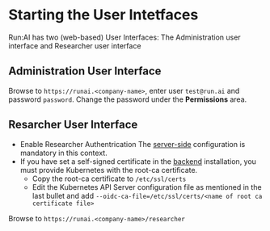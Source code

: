 # Starting the User Intetfaces

Run:AI has two (web-based) User Interfaces: The Administration user interface and Researcher user interface


## Administration User Interface

Browse to `https://runai.<company-name>`, enter user `test@run.ai` and password `password`. Change the password under the __Permissions__ area. 


## Resarcher User Interface

* Enable Researcher Authentrication The [server-side](../researcher-authentication/#server-side) configuration is mandatory in this context.
* If you have set a self-signed certificate in the [backend](backend.md) installation, you must provide Kubernetes with the root-ca certificate. 
    * Copy the root-ca certificate to `/etc/ssl/certs`
    * Edit the Kubernetes API Server configuration file as mentioned in the last bullet and add `--oidc-ca-file=/etc/ssl/certs/<name of root ca certificate file>`


Browse to `https://runai.<company-name>/researcher`

